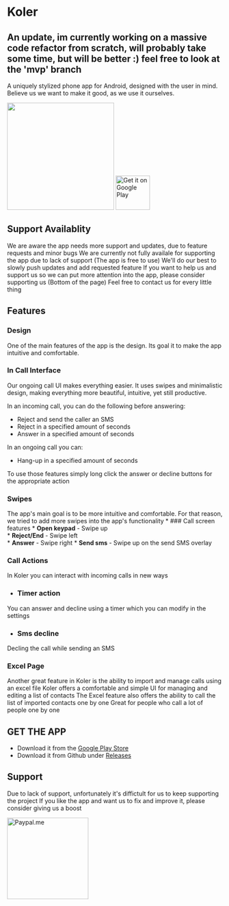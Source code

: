# Koler

## An update, im currently working on a massive code refactor from scratch, will probably take some time, but will be better :) feel free to look at the 'mvp' branch


A uniquely stylized phone app for Android, designed with the user in mind.
Believe us we want to make it good, as we use it ourselves.
</br>

<img src="https://github.com/Chooloo/call_manage/blob/master/art/screenshots.png" height="250">

<a href='https://play.google.com/store/apps/details?id=com.chooloo.www.callmanager&pcampaignid=MKT-Other-global-all-co-prtnr-py-PartBadge-Mar2515-1'>
 <img alt='Get it on Google Play'
      src='https://play.google.com/intl/en_us/badges/images/generic/en_badge_web_generic.png'
      height="80"/>
</a>

## Support Availablity
We are aware the app needs more support and updates, due to feature requests and minor bugs
We are currently not fully availale for supporting the app due to lack of support (The app is free to use)
We'll do our best to slowly push updates and add requested feature
If you want to help us and support us so we can put more attention into the app, please consider supporting us (Bottom of the page)
Feel free to contact us for every little thing

## Features
### Design
One of the main features of the app is the design.
Its goal it to make the app intuitive and comfortable.

### In Call Interface
Our ongoing call UI makes everything easier.
It uses swipes and minimalistic design, making everything more beautiful, intuitive, yet still productive.

In an incoming call, you can do the following before answering:
* Reject and send the caller an SMS
* Reject in a specified amount of seconds
* Answer in a specified amount of seconds

In an ongoing call you can:
* Hang-up in a specified amount of seconds

To use those features simply long click the answer or decline buttons for the appropriate action

### Swipes
The app's main goal is to be more intuitive and comfortable. For that reason, we tried to add more swipes into the app's functionality
    * ### Call screen features
       * __Open keypad__     - Swipe up   
       * __Reject/End__      - Swipe left  
       * __Answer__          - Swipe right 
       * __Send sms__        - Swipe up on the send SMS overlay

### Call Actions
In Koler you can interact with incoming calls in new ways
  * ### Timer action
  You can answer and decline using a timer which you can modify in the settings
  * ### Sms decline
  Decling the call while sending an SMS

### Excel Page
Another great feature in Koler is the ability to import and manage calls using an excel file
Koler offers a comfortable and simple UI for managing and editing a list of contacts
The Excel feature also offers the ability to call the list of imported contacts one by one
Great for people who call a lot of people one by one
 
## GET THE APP
 * Download it from the [Google Play Store](https://play.google.com/store/apps/details?id=com.chooloo.www.callmanager&pcampaignid=MKT-Other-global-all-co-prtnr-py-PartBadge-Mar2515-1)
 * Download it from Github under [Releases](https://github.com/Chooloo/call_manage/releases "Releases")
 
## Support
Due to lack of support, unfortunately it's diffictult for us to keep supporting the project
If you like the app and want us to fix and improve it, please consider giving us a boost

<a href="https://paypal.me/theroeiedri?locale.x=en_US"><img src="https://www.paypalobjects.com/webstatic/paypalme/images/social/pplogo384.png" alt="Paypal.me" width="190px"></a>

